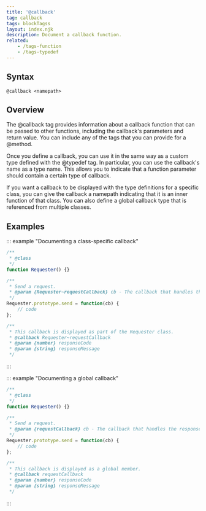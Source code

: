 ```yaml
---
title: '@callback'
tag: callback
tags: blockTagss
layout: index.njk
description: Document a callback function.
related:
    - /tags-function
    - /tags-typedef
---
```


## Syntax

`@callback <namepath>`


## Overview

The @callback tag provides information about a callback function that can be passed to other
functions, including the callback's parameters and return value. You can include any of the tags
that you can provide for a @method.

Once you define a callback, you can use it in the same way as a custom type defined with the
@typedef tag. In particular, you can use the callback's name as a type name. This allows you to
indicate that a function parameter should contain a certain type of callback.

If you want a callback to be displayed with the type definitions for a specific class, you can give
the callback a namepath indicating that it is an inner function of that class. You can also define a
global callback type that is referenced from multiple classes.


## Examples

::: example "Documenting a class-specific callback"

```js
/**
 * @class
 */
function Requester() {}

/**
 * Send a request.
 * @param {Requester~requestCallback} cb - The callback that handles the response.
 */
Requester.prototype.send = function(cb) {
    // code
};

/**
 * This callback is displayed as part of the Requester class.
 * @callback Requester~requestCallback
 * @param {number} responseCode
 * @param {string} responseMessage
 */
```
:::

::: example "Documenting a global callback"

```js
/**
 * @class
 */
function Requester() {}

/**
 * Send a request.
 * @param {requestCallback} cb - The callback that handles the response.
 */
Requester.prototype.send = function(cb) {
    // code
};

/**
 * This callback is displayed as a global member.
 * @callback requestCallback
 * @param {number} responseCode
 * @param {string} responseMessage
 */
```
:::
